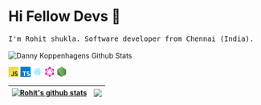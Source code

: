 # Hi Fellow Devs :wave:

<p align="left">
  <samp>
I'm Rohit shukla. Software developer from Chennai (India).
  </samp>
  <br/>
  <br/>
  <img src="https://github-readme-stats.vercel.app/api?username=rohitvendasta&theme=default&show_icons=true&hide_border=false&count_private=true" alt="Danny Koppenhagens Github Stats"></img>
</p>
<code><img height="20" alt="javascript" src="https://raw.githubusercontent.com/github/explore/80688e429a7d4ef2fca1e82350fe8e3517d3494d/topics/javascript/javascript.png"></code>
<code><img height="20" alt="typescript" src="https://raw.githubusercontent.com/github/explore/80688e429a7d4ef2fca1e82350fe8e3517d3494d/topics/typescript/typescript.png"></code>
<code><img height="20" alt="react" src="https://raw.githubusercontent.com/github/explore/80688e429a7d4ef2fca1e82350fe8e3517d3494d/topics/react/react.png"></code>
<code><img height="20" alt="graphql" src="https://raw.githubusercontent.com/github/explore/5c058a388828bb5fde0bcafd4bc867b5bb3f26f3/topics/graphql/graphql.png"></code>
<code><img height="20" alt="nodejs" src="https://raw.githubusercontent.com/github/explore/80688e429a7d4ef2fca1e82350fe8e3517d3494d/topics/nodejs/nodejs.png"></code>    


| <a href="https://github.com/Rohithazra/github-readme-stats"><img align="center" src="https://github-readme-stats.vercel.app/api?username=Rohithazra&show_icons=true&include_all_commits=true&theme=buefy&hide_border=true" alt="Rohit's github stats" /></a> | <a href="https://github.com/Rohithazra/github-readme-stats"><img align="center" src="https://github-readme-stats.vercel.app/api/top-langs/?username=Rohithazra&layout=compact&theme=buefy&hide_border=true" /></a> |
| ------------- | ------------- |
